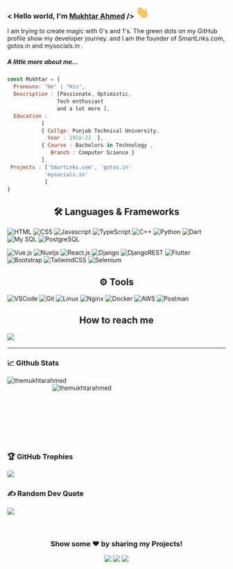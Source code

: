 <h3> < Hello world, I'm <a href="https://annujolly.netlify/" target="_blank"> Mukhtar Ahmed</a> />
 <img src="https://raw.githubusercontent.com/ABSphreak/ABSphreak/master/gifs/Hi.gif" width="30px">
 </h3>
I am trying to create magic with 0's and 1's. The green dots on my GitHub profile show my developer journey. and I am the founder of SmartLnks.com, gotos.in and mysocials.in .
  
##### A little more about me...  

```javascript
const Mukhtar = {
  Pronouns: "He" | "His",
  Description : [Passionate, Optimistic, 
                Tech enthusiast  
                and a lot more ],
  Education : 
           [ 
           { Collge: Punjab Technical University, 
             Year : 2018-22  }, 
           { Course : Bachelors in Technology ,  
              Branch : Computer Science } 
           ],
 Projects : ['SmartLnks.com', 'gotos.in' 
            'mysocials.in'
            ]
}
```

<h2 align="center">🛠️ Languages & Frameworks</h2>

![HTML](https://img.shields.io/badge/html%20-%23E34F26.svg?&style=for-the-badge&logo=html5&logoColor=white)
![CSS](https://img.shields.io/badge/css%20-%231572B6.svg?&style=for-the-badge&logo=css3&logoColor=white)
![Javascript](https://img.shields.io/badge/-Javascript-ffb400?style=for-the-badge&logo=javascript&logoColor=white)
![TypeScript](https://img.shields.io/badge/typescript-%23007ACC.svg?style=for-the-badge&logo=typescript&logoColor=white)
![C++](https://img.shields.io/badge/c++%20-%2300599C.svg?&style=for-the-badge&logo=c%2B%2B&ogoColor=white)
![Python](https://img.shields.io/badge/python%20-%231572B6.svg?&style=for-the-badge&logo=python&logoColor=white)
![Dart](https://img.shields.io/badge/Dart-0175C2?style=for-the-badge&logo=dart&logoColor=white)
![My SQL](https://img.shields.io/badge/MySQL-005C84?style=for-the-badge&logo=mysql&logoColor=white)
![PostgreSQL](https://img.shields.io/badge/PostgreSQL-316192?style=for-the-badge&logo=postgresql&logoColor=white)

![Vue.js](https://img.shields.io/badge/vuejs-%2335495e.svg?style=for-the-badge&logo=vuedotjs&logoColor=%234FC08D)
![Nuxtjs](https://img.shields.io/badge/Nuxt-002E3B?style=for-the-badge&logo=nuxtdotjs&logoColor=#00DC82)
![React.js](https://img.shields.io/badge/-ReactJs-61DAFB?logo=react&logoColor=white&style=for-the-badge)
![Django](https://img.shields.io/badge/-Django-003f2c?style=for-the-badge&logo=django&logoColor=fff&labelColor=003f2c)
![DjangoREST](https://img.shields.io/badge/DJANGO-REST-ff1709?style=for-the-badge&logo=django&logoColor=white&color=ff1709&labelColor=gray)
![Flutter](https://img.shields.io/badge/Flutter-02569B?style=for-the-badge&logo=flutter&logoColor=white)
![Bootstrap](https://img.shields.io/badge/Bootstrap-563D7C?style=for-the-badge&logo=bootstrap&logoColor=white)
![TailwindCSS](https://img.shields.io/badge/tailwindcss-%2338B2AC.svg?style=for-the-badge&logo=tailwind-css&logoColor=white)
![Selenium](https://img.shields.io/badge/Selenium-43B02A?style=for-the-badge&logo=Selenium&logoColor=white)


<h2 align="center">⚙️ Tools</h2>

![VSCode](https://img.shields.io/badge/-vscode-00a8e8?style=for-the-badge&logo=visual-studio-code)
![Git](https://img.shields.io/badge/git%20-%23F05033.svg?&style=for-the-badge&logo=git&logoColor=white)
![Linux](https://img.shields.io/badge/-linux-772953?style=for-the-badge&logo=linux)
![Nginx](https://img.shields.io/badge/Nginx-009639?style=for-the-badge&logo=nginx&logoColor=white)
![Docker](https://img.shields.io/badge/Docker-2CA5E0?style=for-the-badge&logo=docker&logoColor=white)
![AWS](https://img.shields.io/badge/Amazon_AWS-FF9900?style=for-the-badge&logo=amazonaws&logoColor=white)
![Postman](https://img.shields.io/badge/Postman-FF6C37?style=for-the-badge&logo=Postman&logoColor=white)

<h2 align="center"> How to reach me </h2>

[<img src="https://img.shields.io/badge/My Socials-blue?style=for-the-badge">](https://mysocials.in/mukhtarahmed)


___

### 📈 **Github Stats**

<!-- 
<p><img align="left" src="https://github-readme-stats.vercel.app/api/top-langs?username=themukhtarahmed&show_icons=true&locale=en&layout=compact" alt="themukhtarahmed" /></p> -->

<p><img align="left" width="400" src="https://github-readme-stats.vercel.app/api?username=themukhtarahmed&show_icons=true&locale=en&theme=gotham" alt="themukhtarahmed" /></p>

<p><img align="right" width="400" src="https://github-readme-streak-stats.herokuapp.com/?user=themukhtarahmed&theme=gotham" alt="themukhtarahmed" /></p>
  
&nbsp;&nbsp;&nbsp;&nbsp;&nbsp;&nbsp;&nbsp;&nbsp;&nbsp;&nbsp;&nbsp;&nbsp;&nbsp;&nbsp;&nbsp;&nbsp;&nbsp;&nbsp;&nbsp;&nbsp;&nbsp;&nbsp;&nbsp;&nbsp;&nbsp;&nbsp;&nbsp;&nbsp;&nbsp;&nbsp;&nbsp;&nbsp;&nbsp;&nbsp;&nbsp;


 
 <br><br><br><br><br><br>
 
### 🏆 GitHub Trophies
![](https://github-profile-trophy.vercel.app/?username=themukhtarahmed&theme=darkhub&no-frame=false&no-bg=true&margin-w=4)

### ✍️ Random Dev Quote
![](https://quotes-github-readme.vercel.app/api?type=horizontal&theme=radical)

<!--
[![](https://visitcount.itsvg.in/api?id=themukhtarahmed&icon=6&color=11)](https://visitcount.itsvg.in) -->
 
 <br>
 
<div align="center">

### Show some ❤️ by sharing my Projects!
 
[<img src="https://img.shields.io/badge/smartlnks-red?style=for-the-badge">](https://www.smartlnks.com)
[<img src="https://img.shields.io/badge/gotos-blue?style=for-the-badge">](https://gotos.in)
[<img src="https://img.shields.io/badge/mysocials-orange?style=for-the-badge">](https://mysocials.in)

</div>



<!--
**TheMukhtarAhmed/TheMukhtarAhmed** is a ✨ _special_ ✨ repository because its `README.md` (this file) appears on your GitHub profile.
-->
